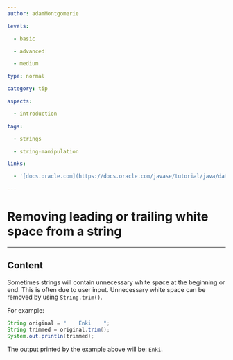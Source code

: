 ```yaml
---
author: adamMontgomerie

levels:

  - basic

  - advanced

  - medium

type: normal

category: tip

aspects:

  - introduction

tags:

  - strings

  - string-manipulation

links:

  - '[docs.oracle.com](https://docs.oracle.com/javase/tutorial/java/data/manipstrings.html){website}'

---
```


# Removing leading or trailing white space from a string

---
## Content

Sometimes strings will contain unnecessary white space at the beginning or end. This is often due to user input. Unnecessary white space can be removed by using `String.trim()`.

For example:

```java
String original = "    Enki    ";
String trimmed = original.trim();
System.out.println(trimmed);
```

The output printed by the example above will be: `Enki`.